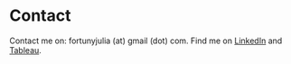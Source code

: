 <h1>Contact</h1>

Contact me on: fortunyjulia (at) gmail (dot) com.
Find me on [LinkedIn](https://www.linkedin.com/in/juliafortuny) and [Tableau](https://www.linkedin.com/in/juliafortuny).  
